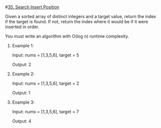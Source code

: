 #[35. Search Insert Position](https://leetcode.com/problems/search-insert-position/?envType=study-plan&id=algorithm-i)

Given a sorted array of distinct integers and a target value, return the index if the target is found. If not, return the index where it would be if it were inserted in order.

You must write an algorithm with O(log n) runtime complexity.

1. Example 1:

    Input: nums = [1,3,5,6], target = 5
    
    Output: 2

2. Example 2:

    Input: nums = [1,3,5,6], target = 2

    Output: 1

3. Example 3:

    Input: nums = [1,3,5,6], target = 7
    
    Output: 4